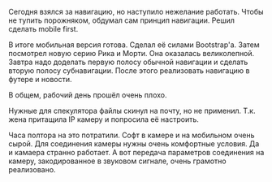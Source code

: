 Сегодня взялся за навигацию, но наступило нежелание работать.
Чтобы не тупить порожняком, обдумал сам принцип навигации. Решил сделать mobile first.

В итоге мобильная версия готова. Сделал её силами Bootstrap'а.
Затем посмотрел новую серию Рика и Морти. Она оказалась великолепной.
Завтра надо доделать первую полосу обычной навигации и сделать вторую полосу субнавигации. После этого реализовать навигацию в футере и новости.

В общем, рабочий день прошёл очень плохо.

Нужные для спекулятора файлы скинул на почту, но не применил. Т.к. жена притащила IP камеру и попросила её настроить.

Часа полтора на это потратили.
Софт в камере и на мобильном очень сырой. Для соединения камеры нужны очень комфортные условия.
Да и камаера странно работает.
А вот передача параметров соединения на камеру, закодированное в звуковом сигнале, очень грамотно реализовано.